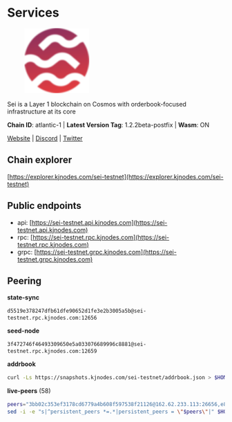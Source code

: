 # Services

<figure><img src="https://raw.githubusercontent.com/kj89/cosmos-images/main/logos/sei.png" width="150" alt=""><figcaption></figcaption></figure>

Sei is a Layer 1 blockchain on Cosmos with orderbook-focused infrastructure at its core

**Chain ID**: atlantic-1 | **Latest Version Tag**: 1.2.2beta-postfix | **Wasm**: ON

[Website](https://www.seinetwork.io) | [Discord](https://discord.gg/sei) | [Twitter](https://twitter.com/SeiNetwork)




## Chain explorer
[https://explorer.kjnodes.com/sei-testnet](https://explorer.kjnodes.com/sei-testnet)

## Public endpoints

* api: [https://sei-testnet.api.kjnodes.com](https://sei-testnet.api.kjnodes.com)
* rpc: [https://sei-testnet.rpc.kjnodes.com](https://sei-testnet.rpc.kjnodes.com)
* grpc: [https://sei-testnet.grpc.kjnodes.com](https://sei-testnet.grpc.kjnodes.com)

## Peering

**state-sync**

```text
d5519e378247dfb61dfe90652d1fe3e2b3005a5b@sei-testnet.rpc.kjnodes.com:12656
```

**seed-node**

```text
3f472746f46493309650e5a033076689996c8881@sei-testnet.rpc.kjnodes.com:12659
```

**addrbook**
```bash
curl -Ls https://snapshots.kjnodes.com/sei-testnet/addrbook.json > $HOME/.sei/config/addrbook.json
```

**live-peers** (58)
```bash
peers="3bb02c353ef3178cd6779a4b608f597538f21126@162.62.233.113:26656,e890fcf9735a3cbfb236b8c4f75d0110c9988776@65.108.136.152:29656,2f04f9f3e3ce6e4904c855b96ab53f31c8de769b@135.181.147.1:26656,cd69b96a93de9cb9b91fe45ffa0be4b34e3d1880@65.109.85.226:7000,c7b9b656be19c0d2944c14a9b2a87856c7dcc5e3@54.241.145.170:26656,19ee78b596421bad8f454275b45733301b55f0ef@3.101.69.132:26656,cd5fc0bf33cb7e4a16a377fcb25d9c135165cc8b@66.45.251.38:46656,b1f7e49b8fd8565cab4cb4c4a0d365c5aeb19c38@65.21.225.178:26656,5deda0a64001c36c4f4c82f08dce7f9e9284221f@5.161.61.243:24656,05c5c96e0a1911b1cb0415fe3bcee6cf1f7a4395@65.108.131.190:28356,9c534ecc23549a6d2c9cd8f210dcac704c3bb4b2@65.109.112.178:27656,d949da32bd77e472168a14dc65b1f9b13a075cc1@34.124.245.127:26656,5401e2589f554076c2d4eb4ca99650c6616c0a30@178.239.197.187:26656,873a358b46b07c0c7c0280397a5ad27954a10633@162.19.238.186:26656,bbbb471dd787b973de4804e8b805a143838fd95c@5.78.40.113:24656,b6bbd640a7bb36a10b242d8cbd2b714371a6f790@141.94.138.48:26667,794b45a9ff3d30fdf44f9277775a58f61a2a59b9@148.251.11.99:12656,411d4df7b86dd9737fb738e1b6a027e05256c3dc@95.217.182.223:24656,1dd91ce29a1f296a1e5dd9533c06a311b0b604f6@65.108.231.124:14656,d530ce66d57a291c15e7cea39419eef0771c710f@65.109.11.205:24656,55632b262f77e7bdb6aa584293e69426349ef833@65.108.78.116:12656,c2c02622883f3f3bb56e770b795cce1776b35964@65.109.85.170:31656,fbb8ae6eb2a5bbb46d9528facf8897992a274b9e@85.193.88.208:12656,38dcbc018101b0dbe5dff69f3d9aeb028fcef338@95.217.233.32:26656,18aa77155b50a72c675bbd3f4e21ceaabbc197a5@217.76.61.182:12656,6d22e4599897c899530be1c04e6e02d233bc9aee@161.35.216.173:12656,62ecc461e078d4bd74b1e6aa0497a4ed5cdcb8c7@65.109.85.155:12656,a541b059e17aea3bd4843314937036544bd6a838@135.181.251.102:26656,c5b049dfa5240037f4ddcc0e57d6ccbc69fd1857@65.108.3.234:26656,07ebac18694e8026a87231a81422d9edf497c3ae@65.21.132.27:29186,9251342e028b0d2dd8dfc8819d6943ae2a488a2b@5.9.63.216:26656,8737579478ebf0342537cb9e6aa1e5220af39b09@65.108.230.245:28656,1fc581acd401fb38d1f0c1a4b57ece6c096b3a98@142.132.253.112:14656,d3c42977ad0ff31c70e4cc96ec8c9243a650b824@65.109.71.35:27656,bd502966bcc7866969f5230a02a3c35c31246d05@213.239.217.52:31656,32bd80fe84f92702494976b894404663e12a7152@162.55.223.23:12656,ca5ac4c16497343f9b0a27c27435ec6bd9c7dcef@52.194.8.37:26656,8f09568ff49598e00e2f565d73eef45b1f5d5646@5.161.194.135:24656,086de59b17905d9390da58ab7d941372dd605040@173.249.23.196:12656,a3a1f617775cd9c9f10ca2e4f56bde44aafd9c0f@13.57.247.171:26656,fd8726a2d70339acd1e5a5814e232be1a2f54298@185.177.216.126:12656,3c690730729c444a197587bd9d510db138b7cf92@142.132.163.93:26656,635c32b8c21b35b62570b4155fa9425f8e4358cf@65.108.206.45:26656,d2f5f6db0554c297a1104bd452b6182d3f851d1e@65.109.35.116:26656,cb44e5eaa41826480db16c4bd68f64c15de0eb17@155.133.27.170:12656,d5519e378247dfb61dfe90652d1fe3e2b3005a5b@65.109.68.190:12656,b91fe8739e731d1bca270fabc5cc50ff26699c56@43.131.17.146:26656,d897e022db9f57f9017f11f307b6a9f5dcbc6e08@116.202.161.165:31656,59f888f410408d559c730ee137a9dda048329aa1@65.21.7.111:26656,fd5e03e905d9ae6b146a86baef8f0b4a33bbf576@167.235.211.151:26656,3bbf7adefda7d1b430f25759a42be2296fc7b74a@65.108.72.233:26556,598683560dbb91182be65b489734af9777683416@159.69.125.201:26656,27238e2f804bf28a14c186a2e0f0ceaae0d2588f@176.9.98.24:30513,c542c905caa475de4fd9ecca401af29dab5dbee5@135.181.59.162:11956,b8bf7bf04a6f79f464443c68c8dc8cde874d8627@185.208.207.130:26656,489b8ba15ba1db3f8899ef990b239e9924681060@213.239.207.175:12656,1f54305ee9577e2426ac40c1693b6c6620415524@93.189.30.113:26656,ca72209dded4120da636703728832193ed3e8d87@154.53.42.141:26656"
sed -i -e "s|^persistent_peers *=.*|persistent_peers = \"$peers\"|" $HOME/.sei/config/config.toml
```
